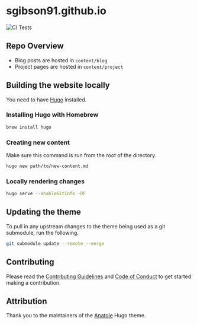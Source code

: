 # sgibson91.github.io

![CI Tests](https://github.com/sgibson91/sgibson91.github.io/workflows/CI%20Tests/badge.svg)

## Repo Overview

* Blog posts are hosted in `content/blog`
* Project pages are hosted in `content/project`

## Building the website locally

You need to have [Hugo](https://gohugo.io/) installed.

### Installing Hugo with Homebrew

```bash
brew install hugo
```

### Creating new content

Make sure this command is run from the root of the directory.

```bash
hugo new path/to/new-content.md
```

### Locally rendering changes

```bash
hugo serve --enableGitInfo -DF
```

## Updating the theme

To pull in any upstream changes to the theme being used as a git submodule, run the following.

```bash
git submodule update --remote --merge
```

## Contributing

Please read the [Contributing Guidelines](./CONTRIBUTING.md) and [Code of Conduct](./CODE_OF_CONDUCT.md) to get started making a contribution.

## Attribution

Thank you to the maintainers of the [Anatole](https://themes.gohugo.io/anatole/) Hugo theme.
